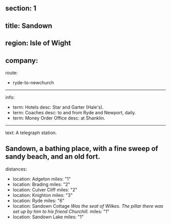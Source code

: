section: 1
----
title: Sandown
----
region: Isle of Wight
----
company:
----
route:
- ryde-to-newchurch
----
info:
- term: Hotels
  desc: Star and Garter (Hale's).
- term: Coaches
  desc: to and from Ryde and Newport, daily.
- term: Money Order Office
  desc: at Shanklin.
----
text: A telegraph station.

Sandown, a bathing place, with a fine sweep of sandy beach, and an old fort.
----
distances:
- location: Adgeton
  miles: "1"
- location: Brading
  miles: "2"
- location: Culver Cliff
  miles: "2"
- location: Knighton
  miles: "3"
- location: Ryde
  miles: "6"
- location: Sandown Cottage *Was the seat of Wilkes. The pillar there was set up by him to his friend Churchill.*
  miles: "1"
- location: Sandown Lake
  miles: "1"
